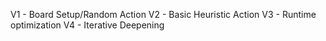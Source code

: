 V1 - Board Setup/Random Action
V2 - Basic Heuristic Action
V3 - Runtime optimization
V4 - Iterative Deepening
